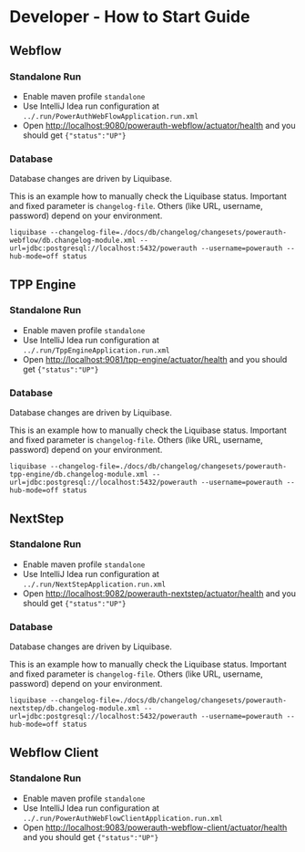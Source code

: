 # Developer - How to Start Guide


## Webflow


### Standalone Run

- Enable maven profile `standalone`
- Use IntelliJ Idea run configuration at `../.run/PowerAuthWebFlowApplication.run.xml`
- Open [http://localhost:9080/powerauth-webflow/actuator/health](http://localhost:9080/powerauth-webflow/actuator/health) and you should get `{"status":"UP"}`


### Database

Database changes are driven by Liquibase.

This is an example how to manually check the Liquibase status.
Important and fixed parameter is `changelog-file`.
Others (like URL, username, password) depend on your environment.

```shell
liquibase --changelog-file=./docs/db/changelog/changesets/powerauth-webflow/db.changelog-module.xml --url=jdbc:postgresql://localhost:5432/powerauth --username=powerauth --hub-mode=off status
```


## TPP Engine


### Standalone Run

- Enable maven profile `standalone`
- Use IntelliJ Idea run configuration at `../.run/TppEngineApplication.run.xml`
- Open [http://localhost:9081/tpp-engine/actuator/health](http://localhost:9081/tpp-engine/actuator/health) and you should get `{"status":"UP"}`


### Database

Database changes are driven by Liquibase.

This is an example how to manually check the Liquibase status.
Important and fixed parameter is `changelog-file`.
Others (like URL, username, password) depend on your environment.

```shell
liquibase --changelog-file=./docs/db/changelog/changesets/powerauth-tpp-engine/db.changelog-module.xml --url=jdbc:postgresql://localhost:5432/powerauth --username=powerauth --hub-mode=off status
```


## NextStep


### Standalone Run

- Enable maven profile `standalone`
- Use IntelliJ Idea run configuration at `../.run/NextStepApplication.run.xml`
- Open [http://localhost:9082/powerauth-nextstep/actuator/health](http://localhost:9082/powerauth-nextstep/actuator/health) and you should get `{"status":"UP"}`


### Database

Database changes are driven by Liquibase.

This is an example how to manually check the Liquibase status.
Important and fixed parameter is `changelog-file`.
Others (like URL, username, password) depend on your environment.

```shell
liquibase --changelog-file=./docs/db/changelog/changesets/powerauth-nextstep/db.changelog-module.xml --url=jdbc:postgresql://localhost:5432/powerauth --username=powerauth --hub-mode=off status
```


## Webflow Client


### Standalone Run

- Enable maven profile `standalone`
- Use IntelliJ Idea run configuration at `../.run/PowerAuthWebFlowClientApplication.run.xml`
- Open [http://localhost:9083/powerauth-webflow-client/actuator/health](http://localhost:9083/powerauth-webflow-client/actuator/health) and you should get `{"status":"UP"}`
